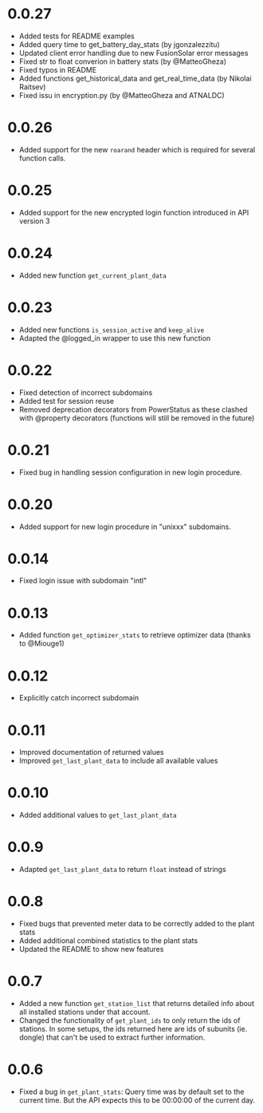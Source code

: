 # 0.0.27

  * Added tests for README examples
  * Added query time to get_battery_day_stats (by jgonzalezzitu)
  * Updated client error handling due to new FusionSolar error messages
  * Fixed str to float converion in battery stats (by @MatteoGheza)
  * Fixed typos in README
  * Added functions get_historical_data and get_real_time_data (by Nikolai Raitsev)
  * Fixed issu in encryption.py (by @MatteoGheza and ATNALDC)

# 0.0.26

  * Added support for the new `roarand` header which is required for several function calls.

# 0.0.25

  * Added support for the new encrypted login function introduced in API version 3

# 0.0.24

  * Added new function `get_current_plant_data`

# 0.0.23

  * Added new functions `is_session_active` and `keep_alive`
  * Adapted the @logged_in wrapper to use this new function

# 0.0.22

  * Fixed detection of incorrect subdomains
  * Added test for session reuse
  * Removed deprecation decorators from PowerStatus as these clashed with @property 
    decorators (functions will still be removed in the future)

# 0.0.21

  * Fixed bug in handling session configuration in new login procedure.

# 0.0.20

  * Added support for new login procedure in "unixxx" subdomains.

# 0.0.14

  * Fixed login issue with subdomain "intl"

# 0.0.13

  * Added function `get_optimizer_stats` to retrieve optimizer data (thanks to @Miouge1)

# 0.0.12

  * Explicitly catch incorrect subdomain

# 0.0.11

  * Improved documentation of returned values
  * Improved `get_last_plant_data` to include all available values

# 0.0.10

  * Added additional values to `get_last_plant_data`

# 0.0.9

  * Adapted `get_last_plant_data` to return `float` instead of strings

# 0.0.8

  * Fixed bugs that prevented meter data to be correctly added to the plant stats
  * Added additional combined statistics to the plant stats
  * Updated the README to show new features

# 0.0.7

  * Added a new function `get_station_list` that returns detailed info about all installed
    stations under that account.
  * Changed the functionality of `get_plant_ids` to only return the ids of stations. In some
    setups, the ids returned here are ids of subunits (ie. dongle) that can't be used to extract
    further information.

# 0.0.6

  * Fixed a bug in `get_plant_stats`: Query time was by default set to the current time.
    But the API expects this to be 00:00:00 of the current day.